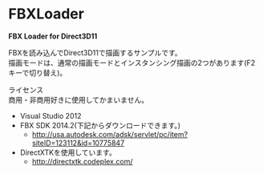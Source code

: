 FBXLoader
=========

**FBX Loader for Direct3D11**

FBXを読み込んでDirect3D11で描画するサンプルです。  
描画モードは、通常の描画モードとインスタンシング描画の2つがあります(F2キーで切り替え)。

ライセンス  
商用・非商用好きに使用してかまいません。

- Visual Studio 2012
- FBX SDK 2014.2(下記からダウンロードできます。)
	- http://usa.autodesk.com/adsk/servlet/pc/item?siteID=123112&id=10775847
- DirectXTKを使用しています。
	- http://directxtk.codeplex.com/
